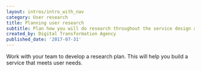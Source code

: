 ```yaml
---
layout: intros/intro_with_nav
category: User research
title: Planning user research
subtitle: Plan how you will do research throughout the service design and delivery process.
created_by: Digital Transformation Agency
published_date: '2017-07-31'
---
```


Work with your team to develop a research plan. This will help you build a service that meets user needs.
